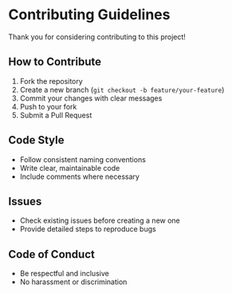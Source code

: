 # Contributing Guidelines

Thank you for considering contributing to this project!

## How to Contribute

1. Fork the repository
2. Create a new branch (`git checkout -b feature/your-feature`)
3. Commit your changes with clear messages
4. Push to your fork
5. Submit a Pull Request

## Code Style

- Follow consistent naming conventions
- Write clear, maintainable code
- Include comments where necessary

## Issues

- Check existing issues before creating a new one
- Provide detailed steps to reproduce bugs

## Code of Conduct

- Be respectful and inclusive
- No harassment or discrimination

